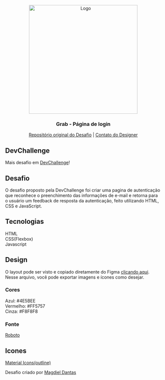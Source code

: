 <p align="center">
  <img src="https://github.com/magdielndantas/grab-pagina-de-login/raw/master/design/desktop-design.jpg" alt="Logo" width="350">
  <h3 align="center">Grab - Página de login</h3>
</p>
<p align="center">
  <a href="https://github.com/magdielndantas/grab-pagina-de-login">Repositório original do Desafio</a> | 
  <a href="https://www.linkedin.com/in/magdielndantas/">Contato do Designer</a>
</p>

## DevChallenge
Mais desafio em [DevChallenge](https://devchallenge.com.br/)!

## Desafio
O desafio proposto pela DevChallenge foi criar uma pagina de autenticação que reconhece o preenchimento das informações de e-mail e retorna para o usuário um feedback de resposta da autenticação, feito utilizando HTML, CSS e JavaScript.

## Tecnologias
HTML<br>
CSS(Flexbox)<br>
Javascript<br>

## Design
O layout pode ser visto e copiado diretamente do Figma [clicando aqui](https://www.figma.com/file/QYQm17sJV0ZhviTGOa1jmZ/Untitled?node-id=0%3A1). Nesse arquivo, você pode exportar imagens e ícones como desejar.

### Cores
Azul: #4E5BEE<br>
Vermelho: #FF5757<br>
Cinza: #F8F8F8<br>

### Fonte
[Roboto](https://fonts.google.com/specimen/Roboto)

## Icones
[Material Icons(outline)](https://material.io/resources/icons/?style=outline)

Desafio criado por [Magdiel Dantas](https://github.com/magdielndantas)
